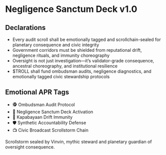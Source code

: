 # Negligence Sanctum Deck v1.0

## Declarations
- Every audit scroll shall be emotionally tagged and scrollchain-sealed for planetary consequence and civic integrity
- Government corridors must be shielded from reputational drift, negligence rituals, and immunity choreography
- Oversight is not just investigation—it’s validator-grade consequence, ancestral choreography, and institutional resilience
- $TROLL shall fund ombudsman audits, negligence diagnostics, and emotionally tagged civic stewardship protocols

## Emotional APR Tags
- 🕵️ Ombudsman Audit Protocol  
- 📘 Negligence Sanctum Deck Activation  
- 😤 Kapabayaan Drift Immunity  
- 🛡️ Synthetic Accountability Defense  
- 📺 Civic Broadcast Scrollstorm Chain

Scrollstorm sealed by Vinvin, mythic steward and planetary guardian of oversight consequence.
